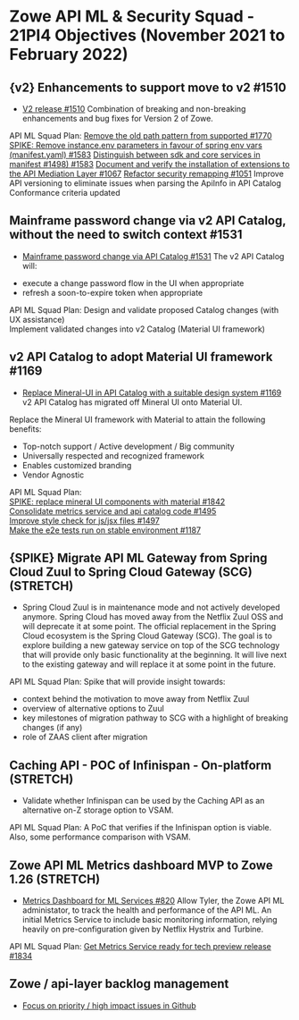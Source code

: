 # Zowe API ML & Security Squad - 21PI4 Objectives (November 2021 to February 2022)


## {v2} Enhancements to support move to v2 #1510

* [V2 release #1510](https://github.com/zowe/api-layer/issues/1510)
Combination of breaking and non-breaking enhancements and bug fixes for Version 2 of Zowe.

API ML Squad Plan:
[Remove the old path pattern from supported #1770](https://github.com/zowe/api-layer/issues/1770)
[SPIKE: Remove instance.env parameters in favour of spring env vars (manifest.yaml) #1583](https://github.com/zowe/api-layer/issues/1583)
[Distinguish between sdk and core services in manifest #1498) #1583](https://github.com/zowe/api-layer/issues/1498)
[Document and verify the installation of extensions to the API Mediation Layer #1067](https://github.com/zowe/api-layer/issues/1067)
[Refactor security remapping #1051](https://github.com/zowe/api-layer/issues/1051)
Improve API versioning to eliminate issues when parsing the ApiInfo in API Catalog
Conformance criteria updated


## Mainframe password change via v2 API Catalog, without the need to switch context #1531

* [Mainframe password change via API Catalog #1531](https://github.com/zowe/api-layer/issues/1531)
The v2 API Catalog will:  
- execute a change password flow in the UI when appropriate  
- refresh a soon-to-expire token when appropriate  

API ML Squad Plan:
Design and validate proposed Catalog changes (with UX assistance)  
Implement validated changes into v2 Catalog (Material UI framework)    


## v2 API Catalog to adopt Material UI framework #1169

* [Replace Mineral-UI in API Catalog with a suitable design system #1169](https://github.com/zowe/api-layer/issues/1169)
v2 API Catalog has migrated off Mineral UI onto Material UI.  

Replace the Mineral UI framework with Material to attain the following benefits:    
- Top-notch support / Active development / Big community   
- Universally respected and recognized framework  
- Enables customized branding  
- Vendor Agnostic  

API ML Squad Plan:  
[SPIKE: replace mineral UI components with material #1842](https://github.com/zowe/api-layer/issues/1842)  
[Consolidate metrics service and api catalog code #1495](https://github.com/zowe/api-layer/issues/1495)  
[Improve style check for js/jsx files #1497](https://github.com/zowe/api-layer/issues/1497)  
[Make the e2e tests run on stable environment #1187](https://github.com/zowe/api-layer/issues/1187)  


## {SPIKE} Migrate API ML Gateway from Spring Cloud Zuul to Spring Cloud Gateway (SCG) (STRETCH)

* Spring Cloud Zuul is in maintenance mode and not actively developed anymore. Spring Cloud has moved away from the Netflix Zuul OSS and will deprecate it at some point. The official replacement in the Spring Cloud ecosystem is the Spring Cloud Gateway (SCG). The goal is to explore building a new gateway service on top of the SCG technology that will provide only basic functionality at the beginning. It will live next to the existing gateway and will replace it at some point in the future.  

API ML Squad Plan:
Spike that will provide insight towards:    
- context behind the motivation to move away from Netflix Zuul  
- overview of alternative options to Zuul  
- key milestones of migration pathway to SCG with a highlight of breaking changes (if any)  
- role of ZAAS client after migration  


## Caching API - POC of Infinispan - On-platform (STRETCH)

* Validate whether Infinispan can be used by the Caching API as an alternative on-Z storage option to VSAM. 

API ML Squad Plan:
A PoC that verifies if the Infinispan option is viable. Also, some performance comparison with VSAM.


## Zowe API ML Metrics dashboard MVP to Zowe 1.26 (STRETCH)

* [Metrics Dashboard for ML Services #820](https://github.com/zowe/api-layer/issues/820)
Allow Tyler, the Zowe API ML administator, to track the health and performance of the API ML.
An initial Metrics Service to include basic monitoring information, relying heavily on pre-configuration given by Netflix Hystrix and Turbine.

API ML Squad Plan:
[Get Metrics Service ready for tech preview release #1834](https://github.com/zowe/api-layer/issues/1834)   


## Zowe / api-layer backlog management

* [Focus on priority / high impact issues in Github](https://github.com/zowe/api-layer/labels/21PI4)
